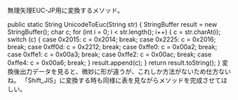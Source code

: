 無理矢理EUC-JP用に変換するメソッド。

public static String UnicodeToEuc(String str) {      StringBuffer result = new StringBuffer();      char c;      for (int i = 0; i < str.length(); i++) {          c = str.charAt(i);          switch (c) {          case 0x2015:              c = 0x2014;              break;          case 0x2225:              c = 0x2016;              break;          case 0xff0d:              c = 0x2212;              break;          case 0xffe0:              c = 0x00a2;              break;          case 0xffe1:              c = 0x00a3;              break;          case 0xffe2:              c = 0x00ac;              break;          case 0xffe4:              c = 0x00a6;              break;          }          result.append(c);      }      return result.toString();  }
変換後出力データを見ると、微妙に形が違うが、これしか方法がないため仕方ないね。
「Shift_JIS」に変換する時も同様に表を見ながらメソッドを完成させてほしい。
